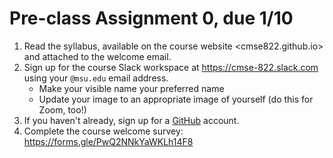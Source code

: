 # Pre-class Assignment 0, due 1/10

1. Read the syllabus, available on the course website <cmse822.github.io> and attached to the welcome email.
2. Sign up for the course Slack workspace at <https://cmse-822.slack.com> using your `@msu.edu` email address. 
   - Make your visible name your preferred name
   - Update your image to an appropriate image of yourself (do this for Zoom, too!)
3. If you haven't already, sign up for a [GitHub](github.com) account.
4. Complete the course welcome survey: <https://forms.gle/PwQ2NNkYaWKLh14F8>
   
